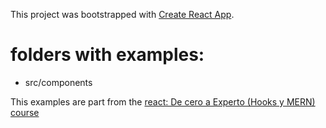 This project was bootstrapped with [Create React App](https://github.com/facebook/create-react-app).

# folders with examples:

  - src/components

This examples are part from the [react: De cero a Experto (Hooks y MERN) course](https://www.udemy.com/course/react-cero-experto)
